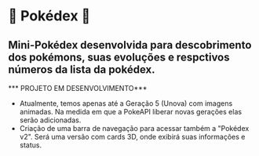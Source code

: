 # 🍃 Pokédex 🍃
 
## Mini-Pokédex desenvolvida para descobrimento dos pokémons, suas evoluções e respctivos números da lista da pokédex.
*** PROJETO EM DESENVOLVIMENTO***

- Atualmente, temos apenas até a Geração 5 (Unova) com imagens animadas. Na medida em que a PokeAPI liberar novas gerações elas serão adicionadas.
- Criação de uma barra de navegação para acessar também a "Pokédex v2". Será uma versão com cards 3D, onde exibirá suas informações e status.
